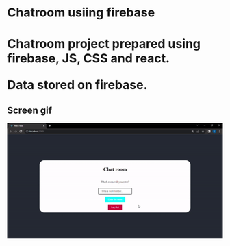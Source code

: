 <h1> Chatroom usiing firebase <h1>

Chatroom project prepared using firebase, JS, CSS and react.

Data stored on firebase.

<h2> Screen gif </h2>

![](screen.gif)